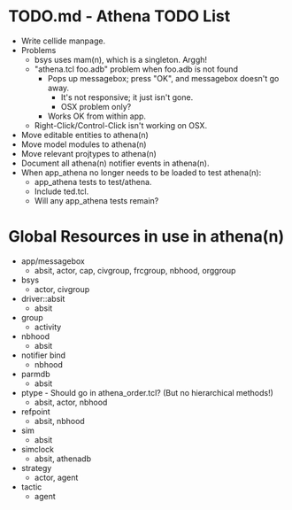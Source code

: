 # TODO.md - Athena TODO List

- Write cellide manpage.
- Problems
  - bsys uses mam(n), which is a singleton.  Arggh!
  - "athena.tcl foo.adb" problem when foo.adb is not found
    - Pops up messagebox; press "OK", and messagebox doesn't go away.
      - It's not responsive; it just isn't gone.
      - OSX problem only?
    - Works OK from within app.
  - Right-Click/Control-Click isn't working on OSX.
- Move editable entities to athena(n)
- Move model modules to athena(n)
- Move relevant projtypes to athena(n)
- Document all athena(n) notifier events in athena(n).
- When app_athena no longer needs to be loaded to test athena(n):
  - app_athena tests to test/athena.
  - Include ted.tcl.
  - Will any app_athena tests remain?

# Global Resources in use in athena(n)

- app/messagebox
  - absit, actor, cap, civgroup, frcgroup, nbhood, orggroup
- bsys
  - actor, civgroup
- driver::absit
  - absit
- group
  - activity
- nbhood
  - absit
- notifier bind
  - nbhood
- parmdb
  - absit
- ptype - Should go in athena_order.tcl? (But no hierarchical methods!)
  - absit, actor, nbhood
- refpoint
  - absit, nbhood
- sim
  - absit
- simclock
  - absit, athenadb
- strategy
  - actor, agent
- tactic
  - agent


